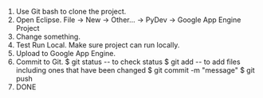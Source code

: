 1. Use Git bash to clone the project.
2. Open Eclipse. File -> New -> Other... -> PyDev -> Google App Engine Project
3. Change something.
4. Test Run Local. Make sure project can run locally. 
5. Upload to Google App Engine. 
6. Commit to Git. 
	$ git status -- to check status
	$ git add -- to add files including ones that have been changed
	$ git commit -m "message"
	$ git push
7. DONE